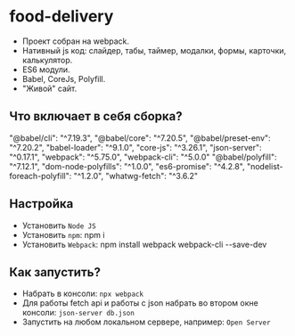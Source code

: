 # food-delivery

* Проект собран на webpack.
* Нативный js код: слайдер, табы, таймер, модалки, формы, карточки, калькулятор.
* ES6 модули.
* Babel, CoreJs, Polyfill.
* "Живой" сайт.

## Что включает в себя сборка?

"@babel/cli": "^7.19.3",
"@babel/core": "^7.20.5",
"@babel/preset-env": "^7.20.2",
"babel-loader": "^9.1.0",
"core-js": "^3.26.1",
"json-server": "^0.17.1",
"webpack": "^5.75.0",
"webpack-cli": "^5.0.0"
"@babel/polyfill": "^7.12.1",
"dom-node-polyfills": "^1.0.0",
"es6-promise": "^4.2.8",
"nodelist-foreach-polyfill": "^1.2.0",
"whatwg-fetch": "^3.6.2"

## Настройка
* Установить ```Node JS```
* Установить ```npm```: npm i
* Установить ```Webpack```: npm install webpack webpack-cli --save-dev

## Как запустить?
* Набрать в консоли: ```npx webpack```
* Для работы fetch api и работы с json набрать во втором окне консоли: ```json-server db.json```
* Запустить на любом локальном сервере, например: ```Open Server```
